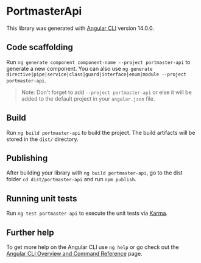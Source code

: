 # PortmasterApi

This library was generated with [Angular CLI](https://github.com/angular/angular-cli) version 14.0.0.

## Code scaffolding

Run `ng generate component component-name --project portmaster-api` to generate a new component. You can also use `ng generate directive|pipe|service|class|guard|interface|enum|module --project portmaster-api`.
> Note: Don't forget to add `--project portmaster-api` or else it will be added to the default project in your `angular.json` file. 

## Build

Run `ng build portmaster-api` to build the project. The build artifacts will be stored in the `dist/` directory.

## Publishing

After building your library with `ng build portmaster-api`, go to the dist folder `cd dist/portmaster-api` and run `npm publish`.

## Running unit tests

Run `ng test portmaster-api` to execute the unit tests via [Karma](https://karma-runner.github.io).

## Further help

To get more help on the Angular CLI use `ng help` or go check out the [Angular CLI Overview and Command Reference](https://angular.io/cli) page.
